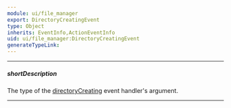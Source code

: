 ```yaml
---
module: ui/file_manager
export: DirectoryCreatingEvent
type: Object
inherits: EventInfo,ActionEventInfo
uid: ui/file_manager:DirectoryCreatingEvent
generateTypeLink: 
---
```

---
##### shortDescription
The type of the [directoryCreating]({basewidgetpath}/Events/#directoryCreating) event handler's argument.

---
<!-- Description goes here -->